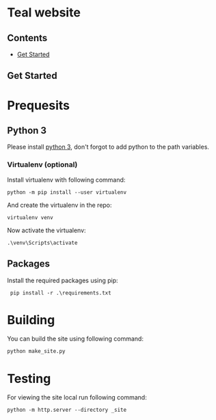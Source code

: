 Teal website
===========
Contents
--------

* [Get Started](#get-started)


Get Started
-----------

# Prequesits 
## Python 3
Please install [python 3](https://www.python.org/downloads/), don't forgot to add python to the path variables.
### Virtualenv (optional)
Install virtualenv with following command:

    python -m pip install --user virtualenv

And create the virtualenv in the repo:

    virtualenv venv

Now activate the virtualenv:

    .\venv\Scripts\activate

## Packages
Install the required packages using pip:

     pip install -r .\requirements.txt

# Building
You can build the site using following command:
    
    python make_site.py

# Testing
For viewing the site local run following command:

    python -m http.server --directory _site
